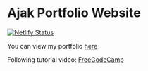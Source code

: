 # Ajak Portfolio Website


[![Netlify Status](https://api.netlify.com/api/v1/badges/c741f4c8-2065-4e64-be92-f41edb26b5f3/deploy-status)](https://app.netlify.com/sites/ajakcyer/deploys)

You can view my portfolio [here](https://ajakcyer.netlify.app)


Following tutorial video: [FreeCodeCamp](https://www.youtube.com/watch?v=_xkSvufmjEs)